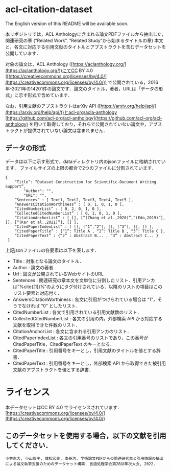 # acl-citation-dataset

The English version of this README will be available soon.

本リポジトリでは，ACL Anthologyに含まれる論文PDFファイルから抽出した，関連研究の章 (”Related Work”, “Related Study”から始まるタイトルの章) 本文と，各文に対応する引用文献のタイトルとアブストラクトを含むデータセットを公開しています．

対象の論文は，ACL Anthology ([https://aclanthology.org/](https://aclanthology.org/))にてCC BY 4.0 ([https://creativecommons.org/licenses/by/4.0/](https://creativecommons.org/licenses/by/4.0/)) で公開されている，2016年-2021年の14201件の論文です．論文のタイトル，著者，URLは「データの形式」に示す形式で含めています．

なお，引用文献のアブストラクトはarXiv API ([https://arxiv.org/help/api/](https://arxiv.org/help/api/))とacl-org/acla-anthology [https://github.com/acl-org/acl-anthology](https://github.com/acl-org/acl-anthology) を用いて取得しており，それらで公開されていない論文や，アブストラクトが提供されていない論文は含まれません．

## データの形式
データは以下に示す形式で，dataディレクトリ内のjsonファイルに格納されています．
ファイルサイズの上限の都合で2つのファイルに分割されています．

```
{
    “Title”: “Dataset Construction for Scientific-Document Writing Support”,
		"Author": "",
		"URL": "",
    “Sentences” : [ Text1, Text2, Text3, Text4, Text5 ], 
    “AnswersCitationWorthiness” : [ 0, 1, 0, 1, 0 ], 
    “CitedNumberList” : [ 0, 2, 0, 1, 0 ], 
    “CollectedCitedNumberList” : [ 0, 1, 0, 1, 0 ], 
    “CitationAnchorList” : [ [], [“(Zhang et al.,2020)”,“(Edo,2019)”], [], [“(Kar et al.,2021)”], [] ],
    “CitedPaperIndexList” : [ [], [“1”,“2”], [], [“3”], [], [] ],
    “CitedPaperTitle” : {“1”: Title A , “2”: Title B , “3”: Title C },
    “CitedPaperText” : {“2” : Abstract B... , “3” : Abstract C... }
 }
```

上記jsonファイルの各要素は以下を表します．

- Title : 対象となる論文のタイトル．
- Author : 論文の著者
- Url : 論文が公開されているWebサイトのURL
- Sentences : 関連研究の章本文を文単位に分割したリスト．引用アンカは”%cite{[1]}%”のようにタグ付けされている．以降のリストの項目はこのリスト要素と対応付く．
- AnswersCitationWorthiness : 各文に引用がつけられている場合は “1”，そうでなければ “0” としたリスト．
- CitedNumberList : 各文で引用されている引用文献数のリスト．
- CollectedCitedNumberList : 各文の引用の内，外部検索 API から対応する文献を取得できた件数のリスト．
- CitationAnchorList : 各文に含まれる引用アンカのリスト．
- CitedPaperIndexList : 各文の引用番号のリストであり，この番号が CitedPaperTitle，CitedPaperText のキーとなる．
- CitedPaperTitle : 引用番号をキーとし，引用文献のタイトルを値とする辞書．
- CitedPaperText : 引用番号をキーとし，外部検索 API から取得できた被引用文献のアブストラクトを値とする辞書．

# ライセンス

本データセットはCC BY 4.0 でライセンスされています．[https://creativecommons.org/licenses/by/4.0/](https://creativecommons.org/licenses/by/4.0/)

## このデータセットを使用する場合，以下の文献を引用してください．

```
小林恵大, 小山康平, 成松宏美, 南泰浩. 学術論文PDFからの関連研究章と引用情報の抽出による論文執筆支援のためのデータセット構築. 言語処理学会第28回年次大会, 2022.
```
